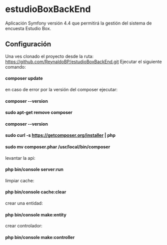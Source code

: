 # estudioBoxBackEnd
Aplicación Symfony versión 4.4 que permitirá la gestión del sistema de encuesta Estudio Box.
## Configuración
Una ves clonado el proyecto desde la ruta: https://github.com/ReynaldoBP/estudioBoxBackEnd.git
Ejecutar el siguiente comando:
#### composer update
en caso de error por la versión del composer ejecutar:
#### composer --version
#### sudo apt-get remove composer
#### composer --version
#### sudo curl -s https://getcomposer.org/installer | php
#### sudo mv composer.phar /usr/local/bin/composer
levantar la api:
#### php bin/console server:run
limpiar cache:
#### php bin/console cache:clear
crear una entidad:
#### php bin/console make:entity
crear controlador:
#### php bin/console make:controller
